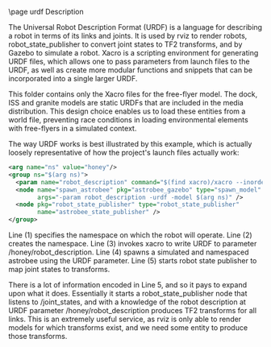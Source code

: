 \page urdf Description

The Universal Robot Description Format (URDF) is a language for describing a robot in terms of its links and joints. It is used by rviz to render robots, robot_state_publisher to convert joint states to TF2 transforms, and by Gazebo to simulate a robot. Xacro is a scripting environment for generating URDF files, which allows one to pass parameters from launch files to the URDF, as well as create more modular functions and snippets that can be incorporated into a single larger URDF.

This folder contains only the Xacro files for the free-flyer model. The dock, ISS and granite models are static URDFs that are included in the media distribution. This design choice enables us to load these entities from a world file, preventing race conditions in loading environmental elements with free-flyers in a simulated context.

The way URDF works is best illustrated by this example, which is actually loosely representative of how the project's launch files actually work:
```xml
<arg name="ns" value="honey"/>
<group ns="$(arg ns)">
  <param name="robot_description" command="$(find xacro)/xacro --inorder $(find discower_description)/urdf/astrobee.urdf.xacro" />
  <node name="spawn_astrobee" pkg="astrobee_gazebo" type="spawn_model"
        args="-param robot_description -urdf -model $(arg ns)" />
  <node pkg="robot_state_publisher" type="robot_state_publisher"
        name="astrobee_state_publisher" />
</group>
```
Line (1) specifies the namespace on which the robot will operate.
Line (2) creates the namespace.
Line (3) invokes xacro to write URDF to parameter /honey/robot_description.
Line (4) spawns a simulated and namespaced astrobee using the URDF parameter.
Line (5) starts robot state publisher to map joint states to transforms.

There is a lot of information encoded in Line 5, and so it pays to expand upon what it does. Essentially it starts a robot_state_publisher node that listens to /joint_states, and with a knowledge of the robot description at URDF parameter /honey/robot_description produces TF2 transforms for all links. This is an extremely useful service, as rviz is only able to render models for which transforms exist, and we need some entity to produce those transforms.
